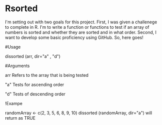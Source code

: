 # Rsorted
I'm setting out with two goals for this project. First, I was given a challenege to complete in R. I'm to write a function or functions to test if an array of numbers is sorted and whether they are sorted and in what order. Second, I want to develop some basic proficiency using GitHub. So, here goes! 

#Usage

dissorted (arr, dir="a" , "d")

#Arguments

arr     Refers to the array that is being tested

"a"     Tests for ascending order 

"d"     Tests of descending order 

!Exampe

randomArray <- c(2, 3, 5, 6, 8, 9, 10)
dissorted (randomArray, dir="a")
will return as TRUE
